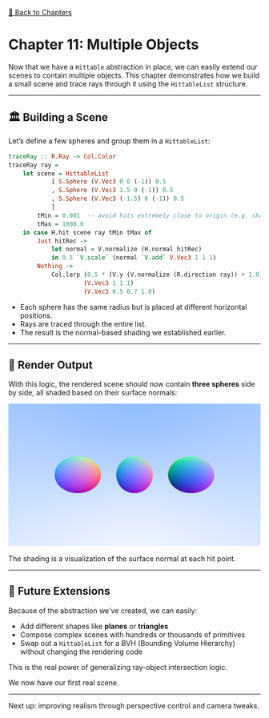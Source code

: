 [🔗 Back to Chapters](/README.md#-chapters)

# Chapter 11: Multiple Objects

Now that we have a `Hittable` abstraction in place, we can easily extend our scenes to contain multiple objects. This chapter demonstrates how we build a small scene and trace rays through it using the `HittableList` structure.

---

## 🏛️ Building a Scene

Let’s define a few spheres and group them in a `HittableList`:

```haskell
traceRay :: R.Ray -> Col.Color
traceRay ray =
    let scene = HittableList
            [ S.Sphere (V.Vec3 0 0 (-1)) 0.5
            , S.Sphere (V.Vec3 1.5 0 (-1)) 0.5
            , S.Sphere (V.Vec3 (-1.5) 0 (-1)) 0.5
            ]
        tMin = 0.001  -- avoid hits extremely close to origin (e.g. shadow acne)
        tMax = 1000.0
    in case H.hit scene ray tMin tMax of
        Just hitRec ->
            let normal = V.normalize (H.normal hitRec)
            in 0.5 `V.scale` (normal `V.add` V.Vec3 1 1 1)
        Nothing ->
            Col.lerp (0.5 * (V.y (V.normalize (R.direction ray)) + 1.0))
                     (V.Vec3 1 1 1)
                     (V.Vec3 0.5 0.7 1.0)
```

- Each sphere has the same radius but is placed at different horizontal positions.
- Rays are traced through the entire list.
- The result is the normal-based shading we established earlier.

---

## 📸 Render Output

With this logic, the rendered scene should now contain **three spheres** side by side, all shaded based on their surface normals:

![Multiple Spheres](./media/11/multiple_spheres.png)

The shading is a visualization of the surface normal at each hit point.

---

## 🔄 Future Extensions

Because of the abstraction we've created, we can easily:

- Add different shapes like **planes** or **triangles**
- Compose complex scenes with hundreds or thousands of primitives
- Swap out a `HittableList` for a BVH (Bounding Volume Hierarchy) without changing the rendering code

This is the real power of generalizing ray-object intersection logic.

We now have our first real scene.

---

Next up: improving realism through perspective control and camera tweaks.